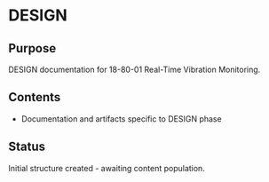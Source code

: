 # DESIGN

## Purpose
DESIGN documentation for 18-80-01 Real-Time Vibration Monitoring.

## Contents
- Documentation and artifacts specific to DESIGN phase

## Status
Initial structure created - awaiting content population.
